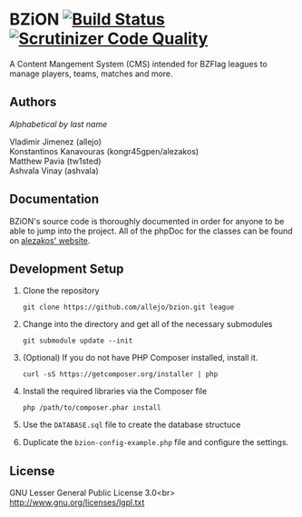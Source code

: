 # BZiON [![Build Status](https://travis-ci.org/allejo/bzion.png?branch=master)](https://travis-ci.org/allejo/bzion) [![Scrutinizer Code Quality](https://scrutinizer-ci.com/g/allejo/bzion/badges/quality-score.png?s=291afbdf9d3ff68b2e2f44e9d02533795bcbf107)](https://scrutinizer-ci.com/g/allejo/bzion/)

A Content Mangement System (CMS) intended for BZFlag leagues to manage players, teams, matches and more.

## Authors

_Alphabetical by last name_

Vladimir Jimenez (allejo)  
Konstantinos Kanavouras (kongr45gpen/alezakos)  
Matthew Pavia (tw1sted)  
Ashvala Vinay (ashvala)

## Documentation

BZiON's source code is thoroughly documented in order for anyone to be able to jump into the project. All of the phpDoc for the classes can be found on [alezakos' website](http://helit.org/bziondoc/phpdoc/).

## Development Setup

1. Clone the repository

     `git clone https://github.com/allejo/bzion.git league`

2. Change into the directory and get all of the necessary submodules

      `git submodule update --init`

3. (Optional) If you do not have PHP Composer installed, install it.

      `curl -sS https://getcomposer.org/installer | php`

4. Install the required libraries via the Composer file

      `php /path/to/composer.phar install`

5. Use the `DATABASE.sql` file to create the database structuce

6. Duplicate the `bzion-config-example.php` file and configure the settings.

## License
GNU Lesser General Public License 3.0<br\>
http://www.gnu.org/licenses/lgpl.txt
